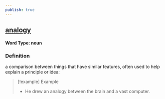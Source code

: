 ```yaml
---
publish: true
---
```

## [analogy](https://dictionary.cambridge.org/dictionary/english/analogy)

#### Word Type: noun
### Definition
a comparison between things that have similar features, often used to help explain a principle or idea:

>[!example] Example
> - He drew an analogy between the brain and a vast computer.
